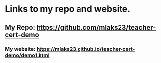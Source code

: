 # Links to my repo and website.

## My Repo: https://github.com/mlaks23/teacher-cert-demo
### My website: https://mlaks23.github.io/teacher-cert-demo/demo1.html
